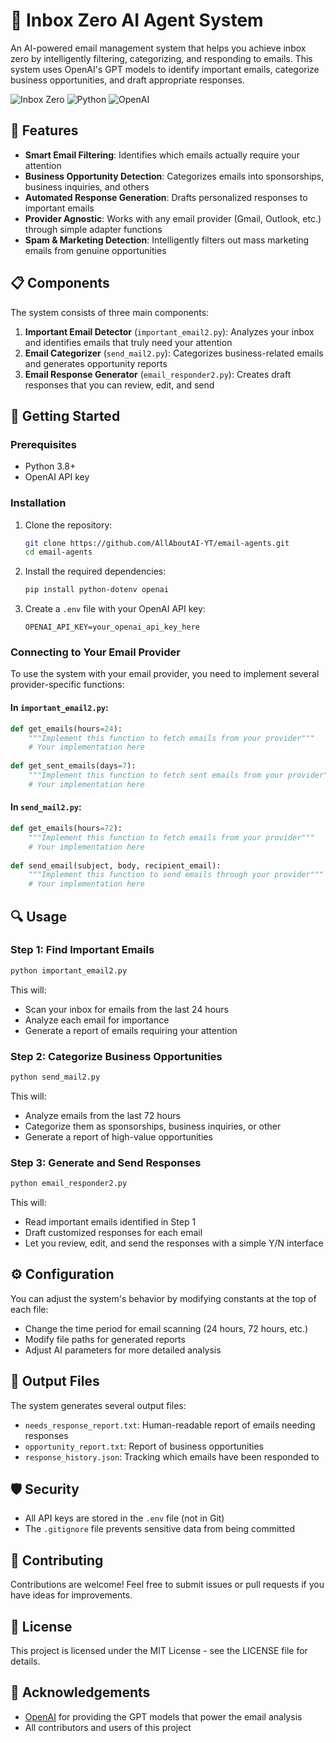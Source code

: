 # 📧 Inbox Zero AI Agent System

An AI-powered email management system that helps you achieve inbox zero by intelligently filtering, categorizing, and responding to emails. This system uses OpenAI's GPT models to identify important emails, categorize business opportunities, and draft appropriate responses.

![Inbox Zero](https://img.shields.io/badge/Inbox-Zero-green)
![Python](https://img.shields.io/badge/Python-3.8%2B-blue)
![OpenAI](https://img.shields.io/badge/AI-OpenAI%20GPT--4-purple)

## 🌟 Features

- **Smart Email Filtering**: Identifies which emails actually require your attention
- **Business Opportunity Detection**: Categorizes emails into sponsorships, business inquiries, and others
- **Automated Response Generation**: Drafts personalized responses to important emails
- **Provider Agnostic**: Works with any email provider (Gmail, Outlook, etc.) through simple adapter functions
- **Spam & Marketing Detection**: Intelligently filters out mass marketing emails from genuine opportunities

## 📋 Components

The system consists of three main components:

1. **Important Email Detector** (`important_email2.py`): Analyzes your inbox and identifies emails that truly need your attention
2. **Email Categorizer** (`send_mail2.py`): Categorizes business-related emails and generates opportunity reports
3. **Email Response Generator** (`email_responder2.py`): Creates draft responses that you can review, edit, and send

## 🚀 Getting Started

### Prerequisites

- Python 3.8+
- OpenAI API key

### Installation

1. Clone the repository:
   ```bash
   git clone https://github.com/AllAboutAI-YT/email-agents.git
   cd email-agents
   ```

2. Install the required dependencies:
   ```bash
   pip install python-dotenv openai
   ```

3. Create a `.env` file with your OpenAI API key:
   ```
   OPENAI_API_KEY=your_openai_api_key_here
   ```

### Connecting to Your Email Provider

To use the system with your email provider, you need to implement several provider-specific functions:

#### In `important_email2.py`:

```python
def get_emails(hours=24):
    """Implement this function to fetch emails from your provider"""
    # Your implementation here
    
def get_sent_emails(days=7):
    """Implement this function to fetch sent emails from your provider"""
    # Your implementation here
```

#### In `send_mail2.py`:

```python
def get_emails(hours=72):
    """Implement this function to fetch emails from your provider"""
    # Your implementation here
    
def send_email(subject, body, recipient_email):
    """Implement this function to send emails through your provider"""
    # Your implementation here
```

## 🔍 Usage

### Step 1: Find Important Emails

```bash
python important_email2.py
```

This will:
- Scan your inbox for emails from the last 24 hours
- Analyze each email for importance
- Generate a report of emails requiring your attention

### Step 2: Categorize Business Opportunities

```bash
python send_mail2.py
```

This will:
- Analyze emails from the last 72 hours
- Categorize them as sponsorships, business inquiries, or other
- Generate a report of high-value opportunities

### Step 3: Generate and Send Responses

```bash
python email_responder2.py
```

This will:
- Read important emails identified in Step 1
- Draft customized responses for each email
- Let you review, edit, and send the responses with a simple Y/N interface

## ⚙️ Configuration

You can adjust the system's behavior by modifying constants at the top of each file:

- Change the time period for email scanning (24 hours, 72 hours, etc.)
- Modify file paths for generated reports
- Adjust AI parameters for more detailed analysis

## 📁 Output Files

The system generates several output files:

- `needs_response_report.txt`: Human-readable report of emails needing responses
- `opportunity_report.txt`: Report of business opportunities
- `response_history.json`: Tracking which emails have been responded to

## 🛡️ Security

- All API keys are stored in the `.env` file (not in Git)
- The `.gitignore` file prevents sensitive data from being committed

## 🤝 Contributing

Contributions are welcome! Feel free to submit issues or pull requests if you have ideas for improvements.

## 📄 License

This project is licensed under the MIT License - see the LICENSE file for details.

## 🙏 Acknowledgements

- [OpenAI](https://openai.com/) for providing the GPT models that power the email analysis
- All contributors and users of this project 